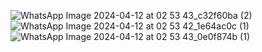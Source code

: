 ![WhatsApp Image 2024-04-12 at 02 53 43_c32f60ba (2)](https://github.com/Falcon-jpg/News_App/assets/109679302/c79fa4bd-57d0-42b2-a36e-4fb5d555f8b5)
![WhatsApp Image 2024-04-12 at 02 53 42_1e64ac0c (1)](https://github.com/Falcon-jpg/News_App/assets/109679302/932d9061-92f8-4ba8-8182-5f1d8a37f477)
![WhatsApp Image 2024-04-12 at 02 53 43_0e0f874b (1)](https://github.com/Falcon-jpg/News_App/assets/109679302/47a06e91-d780-458f-8b0a-509f46607b40)

